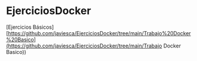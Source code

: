 # EjerciciosDocker

[Ejercicios Básicos] [https://github.com/javiesca/EjerciciosDocker/tree/main/Trabajo%20Docker%20Basico](https://github.com/javiesca/EjerciciosDocker/tree/main/Trabajo Docker Basico))
